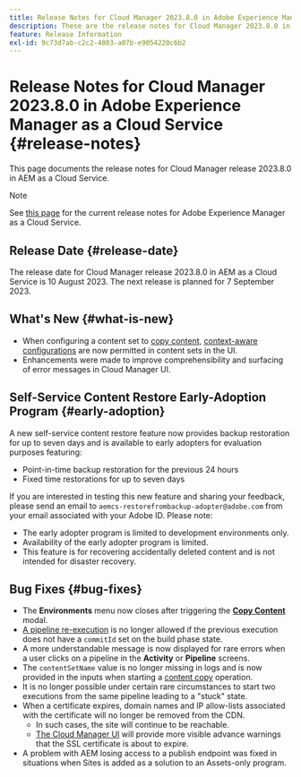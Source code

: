 ```yaml
---
title: Release Notes for Cloud Manager 2023.8.0 in Adobe Experience Manager as a Cloud Service
description: These are the release notes for Cloud Manager 2023.8.0 in AEM as a Cloud Service.
feature: Release Information
exl-id: 9c73d7ab-c2c2-4803-a07b-e9054220c6b2
---
```


# Release Notes for Cloud Manager 2023.8.0 in Adobe Experience Manager as a Cloud Service {#release-notes}

This page documents the release notes for Cloud Manager release 2023.8.0 in AEM as a Cloud Service.

>[!NOTE]
>
>See [this page](/help/release-notes/release-notes-cloud/release-notes-current.md) for the current release notes for Adobe Experience Manager as a Cloud Service.

## Release Date {#release-date}

The release date for Cloud Manager release 2023.8.0 in AEM as a Cloud Service is 10 August 2023. The next release is planned for 7 September 2023.

## What's New {#what-is-new}

* When configuring a content set to [copy content,](/help/implementing/developing/tools/content-copy.md) [context-aware configurations](/help/implementing/developing/introduction/configurations.md) are now permitted in content sets in the UI.
* Enhancements were made to improve comprehensibility and surfacing of error messages in Cloud Manager UI.

## Self-Service Content Restore Early-Adoption Program {#early-adoption}

A new self-service content restore feature now provides backup restoration for up to seven days and is available to early adopters for evaluation purposes featuring:

* Point-in-time backup restoration for the previous 24 hours
* Fixed time restorations for up to seven days

If you are interested in testing this new feature and sharing your feedback, please send an email to `aemcs-restorefrombackup-adopter@adobe.com` from your email associated with your Adobe ID. Please note:

* The early adopter program is limited to development environments only.
* Availability of the early adopter program is limited.
* This feature is for recovering accidentally deleted content and is not intended for disaster recovery.

## Bug Fixes {#bug-fixes}

* The **Environments** menu now closes after triggering the **[Copy Content](/help/implementing/developing/tools/content-copy.md)** modal.
* [A pipeline re-execution](/help/implementing/cloud-manager/deploy-code.md#reexecute-deployment) is no longer allowed if the previous execution does not have a `commitId` set on the build phase state.
* A more understandable message is now displayed for rare errors when a user clicks on a pipeline in the **Activity** or **Pipeline** screens.
* The `contentSetName` value is no longer missing in logs and is now provided in the inputs when starting a [content copy](/help/implementing/developing/tools/content-copy.md) operation.
* It is no longer possible under certain rare circumstances to start two executions from the same pipeline leading to a "stuck" state.
* When a certificate expires, domain names and IP allow-lists associated with the certificate will no longer be removed from the CDN.
  * In such cases, the site will continue to be reachable.
  * [The Cloud Manager UI](/help/implementing/cloud-manager/managing-ssl-certifications/introduction.md) will provide more visible advance warnings that the SSL certificate is about to expire.
* A problem with AEM losing access to a publish endpoint was fixed in situations when Sites is added as a solution to an Assets-only program.
